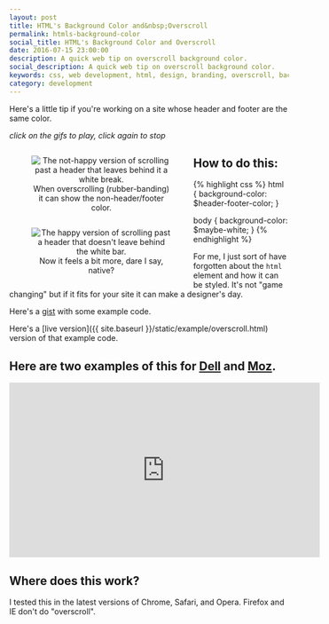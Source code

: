 ```yaml
---
layout: post
title: HTML's Background Color and&nbsp;Overscroll
permalink: htmls-background-color
social_title: HTML's Background Color and Overscroll
date: 2016-07-15 23:00:00
description: A quick web tip on overscroll background color.
social_description: A quick web tip on overscroll background color.
keywords: css, web development, html, design, branding, overscroll, background color
category: development
---
```


<style>
  button:focus {
    outline: none;
  }
  .post-content img {
    margin-top: 0;
  }

  .gif-figure {
    text-align: center;
  }

  @media (min-width: 600px) {
    .gif-figure {
      width: 50%;
      float: left;
    }
  }
</style>

Here's a little tip if you're working on a site whose header and footer are the same color.

*click on the gifs to play, click again to stop*

<div class="utl-clearfix">
  <figure class="gif-figure">
    <img data-gifffer="{{ site.baseurl }}/img/scroll-past-sad.gif" alt="The not-happy version of scrolling past a header that leaves behind it a white break." />
    <figcaption>When overscrolling (rubber-banding) it can show the non-header/footer color.</figcaption>
  </figure>

  <figure class="gif-figure">
    <img data-gifffer="{{ site.baseurl }}/img/scroll-past-glad.gif" alt="The happy version of scrolling past a header that doesn't leave behind the white bar." />
    <figcaption>Now it feels a bit more, dare I say, native?</figcaption>
  </figure>
</div>


## How to do this:

{% highlight css %}
html {
  background-color: $header-footer-color;
}

body {
  background-color: $maybe-white;
}
{% endhighlight %}

For me, I just sort of have forgotten about the `html` element and how it can be styled. It's not "game changing" but if it fits for your site it can make a designer's day.

Here's a [gist](https://gist.github.com/peterramsing/d3ba8502730471691f73361f0490a185#file-overscroll-html-L59) with some example code.

Here's a [live version]({{ site.baseurl }}/static/example/overscroll.html) version of that example code.

## Here are two examples of this for [Dell](http://www.dell.com/en-us/) and [Moz](https://moz.com/).

<div style="text-align: center">
  <iframe width="560" height="315" src="https://www.youtube.com/embed/ikfcFfn23Kk" frameborder="0" allowfullscreen></iframe>
</div>

## Where does this work?

I tested this in the latest versions of Chrome, Safari, and Opera. Firefox and IE don't do "overscroll".


<script type="text/javascript" src="{{ site.baseurl }}/js/gifffer.min.js"></script>

<script>
window.onload = function() {
  Gifffer();
}
</script>
